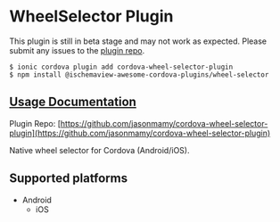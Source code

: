 # WheelSelector Plugin

 This plugin is still in beta stage and may not work as expected. Please submit any issues to the [plugin repo](https://github.com/danielsogl/awesome-cordova-plugins/tree/8516b357edaca8fc543713ba99c42cfde0225f86/issues/README.md).

```text
$ ionic cordova plugin add cordova-wheel-selector-plugin
$ npm install @ischemaview-awesome-cordova-plugins/wheel-selector
```

## [Usage Documentation](https://danielsogl.gitbook.io/awesome-cordova-plugins/plugins/wheel-selector/)

Plugin Repo: [https://github.com/jasonmamy/cordova-wheel-selector-plugin](https://github.com/jasonmamy/cordova-wheel-selector-plugin)

Native wheel selector for Cordova \(Android/iOS\).

## Supported platforms

* Android
  * iOS

